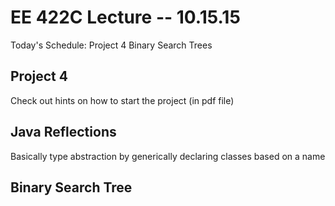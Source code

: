 EE 422C Lecture -- 10.15.15
===========================

Today's Schedule: 
	Project 4
	Binary Search Trees

Project 4
--
Check out hints on how to start the project (in pdf file)
	

Java Reflections
--
Basically type abstraction by generically declaring classes based on a name
	

Binary Search Tree 
--
	
